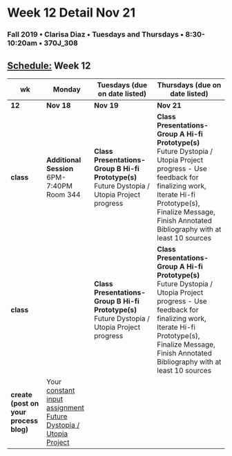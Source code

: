 # Week 12 Detail Nov 21

### Fall 2019 • Clarisa Diaz • Tuesdays and Thursdays • 8:30-10:20am • 370J_308

## [Schedule:](./) Week 12

| wk | Monday | Tuesdays \(due on date listed\) | Thursdays \(due on date listed\) |
| --- | --- | --- | --- |
| **12** | **Nov 18** |**Nov 19** | **Nov 21** |
| **class** | **Additional Session** 6PM-7:40PM Room 344 |**Class Presentations-Group B Hi-fi Prototype(s)** Future Dystopia / Utopia Project progress   |  **Class Presentations-Group A Hi-fi Prototype(s)** Future Dystopia / Utopia Project progress - Use feedback for finalizing work, Iterate Hi-fi Prototype(s), Finalize Message, Finish Annotated Bibliography with at least 10 sources |
| **class** | | **Class Presentations-Group B Hi-fi Prototype(s)** Future Dystopia / Utopia Project progress   |  **Class Presentations-Group A Hi-fi Prototype(s)** Future Dystopia / Utopia Project progress - Use feedback for finalizing work, Iterate Hi-fi Prototype(s), Finalize Message, Finish Annotated Bibliography with at least 10 sources |
**create \(post on your process blog\)** |  Your [constant input assignment](constant-input-or-output.md)   [Future Dystopia / Utopia Project](future-dystopia-utopia-project.md)  | |




